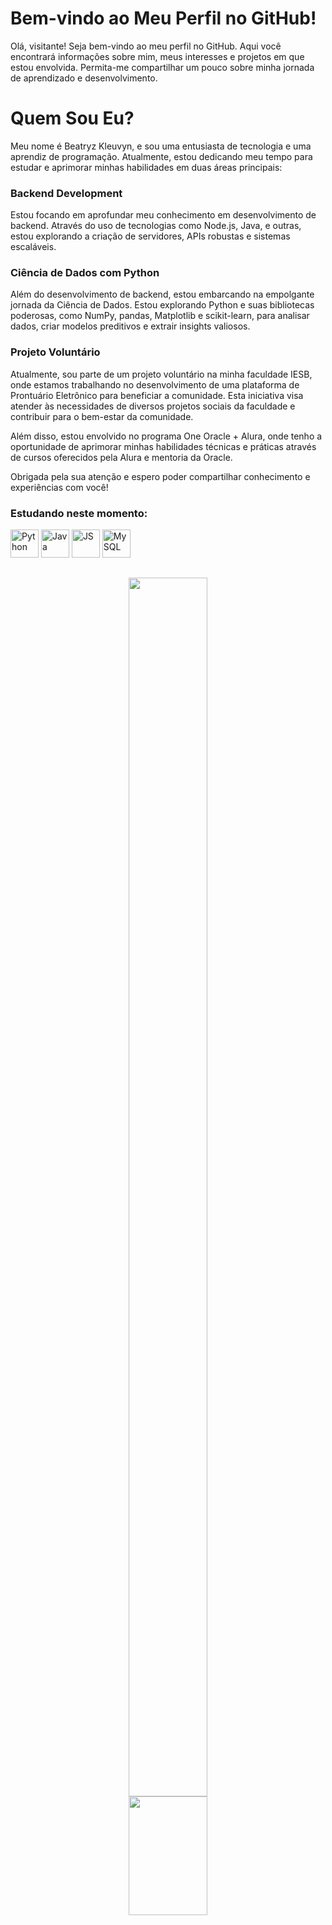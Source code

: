 # Bem-vindo ao Meu Perfil no GitHub!

Olá, visitante! Seja bem-vindo ao meu perfil no GitHub. Aqui você encontrará informações sobre mim, meus interesses e projetos em que estou envolvida. Permita-me compartilhar um pouco sobre minha jornada de aprendizado e desenvolvimento.

# Quem Sou Eu?

Meu nome é Beatryz Kleuvyn, e sou uma entusiasta de tecnologia e uma aprendiz de programação. Atualmente, estou dedicando meu tempo para estudar e aprimorar minhas habilidades em duas áreas principais:

### Backend Development

Estou focando em aprofundar meu conhecimento em desenvolvimento de backend. Através do uso de tecnologias como Node.js, Java, e outras, estou explorando a criação de servidores, APIs robustas e sistemas escaláveis.

### Ciência de Dados com Python

Além do desenvolvimento de backend, estou embarcando na empolgante jornada da Ciência de Dados. Estou explorando Python e suas bibliotecas poderosas, como NumPy, pandas, Matplotlib e scikit-learn, para analisar dados, criar modelos preditivos e extrair insights valiosos.

### Projeto Voluntário

Atualmente, sou parte de um projeto voluntário na minha faculdade IESB, onde estamos trabalhando no desenvolvimento de uma plataforma de Prontuário Eletrônico para beneficiar a comunidade. Esta iniciativa visa atender às necessidades de diversos projetos sociais da faculdade e contribuir para o bem-estar da comunidade.

Além disso, estou envolvido no programa One Oracle + Alura, onde tenho a oportunidade de aprimorar minhas habilidades técnicas e práticas através de cursos oferecidos pela Alura e mentoria da Oracle.

Obrigada pela sua atenção e espero poder compartilhar conhecimento e experiências com você!

### Estudando neste momento:


<div align="left">
  <img src="https://img.icons8.com/?size=256&id=121464&format=png" alt="Python" width="45" height="45" title="Python" />
  <img src="https://img.icons8.com/?size=256&id=46630&format=png" alt="Java" width="45" height="45" title="Java"/>
  <img src="https://img.icons8.com/?size=256&id=1ZSHk8m9bk4p&format=png" alt="JS" width="45" height="45" title="JavaScript"/>
  <img src="https://img.icons8.com/?size=256&id=42904&format=png" alt="MySQL" width="45" height="45"  title="Banco de Dados"/>
</div>


<p align="center">
<img src="https://camo.githubusercontent.com/82291b0fe831bfc6781e07fc5090cbd0a8b912bb8b8d4fec0696c881834f81ac/68747470733a2f2f70726f626f742e6d656469612f394575424971676170492e676966" width="350" height="1">
</p>
 
<div align="center">  
  <img width="50%" height="1950px" src="https://github-readme-stats.vercel.app/api?username=KLEUVYN&show_icons=true&theme=dark" /> 
  <img width="50%" height="190px" src="https://github-readme-stats.vercel.app/api/top-langs/?username=kleuvyn&layout=compact&show_icons=true&theme=synthwave" />
</div>

<p align="center">
<img src="https://camo.githubusercontent.com/82291b0fe831bfc6781e07fc5090cbd0a8b912bb8b8d4fec0696c881834f81ac/68747470733a2f2f70726f626f742e6d656469612f394575424971676170492e676966" width="350" height="1">
</p>

